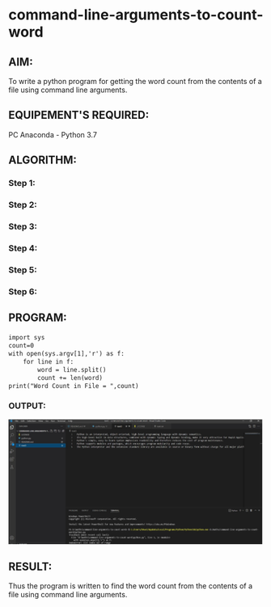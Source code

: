 # command-line-arguments-to-count-word
## AIM:
To write a python program for getting the word count from the contents of a file using command line arguments.
## EQUIPEMENT'S REQUIRED: 
PC
Anaconda - Python 3.7
## ALGORITHM: 
### Step 1:

### Step 2: 
 
### Step 3: 

### Step 4:  

### Step 5: 

### Step 6: 

## PROGRAM:
```
import sys
count=0
with open(sys.argv[1],'r') as f:
    for line in f:
        word = line.split()
        count += len(word)
print("Word Count in File = ",count)
```
### OUTPUT:
![output](ccc.png)


## RESULT:
Thus the program is written to find the word count from the contents of a file using command line arguments.
